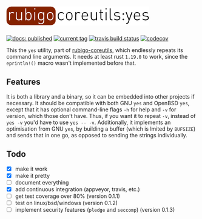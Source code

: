 # ![rubigo-coreutils](logo.png)
[![docs: published](https://img.shields.io/badge/docs-published-green.svg)](https://rubigo.github.io/yes/rubigo_yes) 
[![current tag](https://img.shields.io/github/tag/rubigo/yes.svg)](CHANGELOG.md) 
[![travis build status](https://travis-ci.org/rubigo/yes.svg?branch=master)](https://travis-ci.org/rubigo/yes)
[![codecov](https://codecov.io/gh/rubigo/yes/branch/master/graph/badge.svg)](https://codecov.io/gh/rubigo/yes)

This the `yes` utility, part of
[rubigo-coreutils](https://github.com/rubigo/coreutils), which endlessly repeats
its command line arguments. It needs at least rust `1.19.0` to work, since
the `eprintln!()` macro wasn't implemented before that.

## Features

It is both a library and a binary, so it can be embedded into other projects if
necessary. It should be compatible with both GNU `yes` and OpenBSD `yes`, except
that it has optional command-line flags `-h` for help and `-v` for version,
which those don't have. Thus, if you want it to repeat `-v`, instead of `yes -v`
you'd have to use `yes -- -v`. Additionally, it implements an optimisation from
GNU `yes`, by building a buffer (which is lmited by `BUFSIZE`) and sends that in 
one go, as opposed to sending the strings individually. 

## Todo

- [X] make it work
- [X] make it pretty
- [ ] document everything
- [X] add continuous integration (appveyor, travis, etc.)
- [ ] get test coverage over 80% (version 0.1.1)
- [ ] test on linux/bsd/windows (version 0.1.2)
- [ ] implement security features (`pledge` and `seccomp`) (version 0.1.3)
